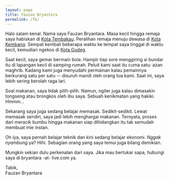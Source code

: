 ```yaml
---
layout: page
title: Fauzan Bryantara
permalink: /fb/
---
```


Halo salam kenal. Nama saya Fauzan Bryantara. Masa kecil hingga remaja saya habiskan di [Kota Tembakau](https://id.wikipedia.org/wiki/Temanggung). Peralihan remaja menuju dewasa di [Kota Kembang](https://id.wikipedia.org/wiki/Kota_Bandung). Sempat kembali beberapa waktu ke tempat saya tinggal di waktu kecil, kemudian ngekos di [Kota Gudeg](https://id.wikipedia.org/wiki/Kota_Yogyakarta).

Saat kecil, saya gemar bermain bola. Hampir tiap sore menggiring si bundar itu di lapangan kecil di samping rumah. Peluit kami saat itu cuma satu: azan maghrib. Kadang kami juga menyudahi permainan kalau pemainnya berkurang satu per satu -- disuruh mandi oleh orang tua kami. Saat ini, saya lebih sering berolah raga lari.

Soal makanan, saya tidak pilih-pilih. Namun, ngiler juga kalau dimasakin tongseng atau brongkos oleh ibu saya. Sebuah kenikmatan yang hakiki. _Hmmm..._

Sekarang saya juga sedang belajar memasak. Sedikit-sedikit. Lewat memasak sendiri, saya jadi lebih menghargai makanan. Ternyata, proses dari meracik bumbu hingga makanan siap dihidangkan itu tak semudah membuat mie instan.

Oh iya, saya pernah belajar teknik dan kini sedang belajar ekonomi. _Nggak nyambung_ ya? Hihi. Sebagian orang yang saya temui juga bilang demikian.

Mungkin sekian dulu perkenalan dari saya. Jika mau bertukar sapa, hubungi saya di bryantara -at- live.com ya.

Tabik,  <br/>Fauzan Bryantara

